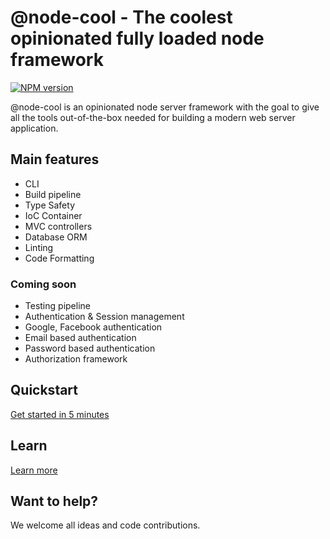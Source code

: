 # @node-cool - The coolest opinionated fully loaded node framework

[![NPM version][npm-image]][npm-url]

@node-cool is an opinionated node server framework with the goal to give all the tools out-of-the-box needed for building a modern web server application.

## Main features

- CLI
- Build pipeline
- Type Safety
- IoC Container
- MVC controllers
- Database ORM
- Linting
- Code Formatting

### Coming soon

- Testing pipeline
- Authentication & Session management
- Google, Facebook authentication
- Email based authentication
- Password based authentication
- Authorization framework

## Quickstart

[Get started in 5 minutes](https://hacklone.github.io/node-cool/#/getting-started/quick-start)

## Learn

[Learn more](https://hacklone.github.io/node-cool)

## Want to help?

We welcome all ideas and code contributions.

[npm-url]: https://www.npmjs.com/package/@node-cool/core
[npm-image]: http://img.shields.io/npm/v/@node-cool/core.svg
